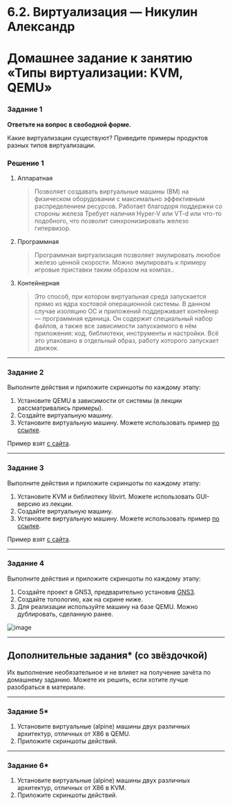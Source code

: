 # 6.2. Виртуализация — Никулин Александр
# Домашнее задание к занятию «Типы виртуализации: KVM, QEMU»

### Задание 1

**Ответьте на вопрос в свободной форме.**

Какие виртуализации существуют? Приведите примеры продуктов разных типов виртуализации.

### Решение 1

1. Аппаратная
   > Позволяет создавать виртуальные машины (ВМ) на физическом оборудовании с максимально эффективным распределением ресурсов. Работает благодоря поддержки со стороны железа
   > Требует наличия Hyper-V или VT-d или что-то подобного, что позволит синхронизировать железо гипервизор. 
2. Программная
   > Программная виртуализация позволяет эмулировать лююбое железо ценной скорости. 
   > Можно эмулировать к примеру игровые приставки таким образом на компах.. 
3. Контейнерная
   > Это способ, при котором виртуальная среда запускается прямо из ядра хостовой операционной системы.
   > В данном случае изоляцию ОС и приложений поддерживает контейнер — программная единица.
   > Он содержит специальный набор файлов, а также все зависимости запускаемого в нём приложения: код, библиотеки, инструменты и настройки.
   > Всё это упаковано в отдельный образ, работу которого запускает движок.

---

### Задание 2 

Выполните действия и приложите скриншоты по каждому этапу:

1. Установите QEMU в зависимости от системы (в лекции рассматривались примеры).
2. Создайте виртуальную машину.
3. Установите виртуальную машину.
Можете использовать пример [по ссылке](https://dl-cdn.alpinelinux.org/alpine/v3.13/releases/x86/alpine-standard-3.13.5-x86.iso).

Пример взят [с сайта](https://alpinelinux.org). 
 
---

### Задание 3 

Выполните действия и приложите скриншоты по каждому этапу:

1. Установите KVM и библиотеку libvirt. Можете использовать GUI-версию из лекции. 
2. Создайте виртуальную машину. 
3. Установите виртуальную машину. 
Можете использовать пример [по ссылке](https://dl-cdn.alpinelinux.org/alpine/v3.13/releases/x86/alpine-standard-3.13.5-x86.iso). 

Пример взят [с сайта](https://alpinelinux.org). 
 
 ---

### Задание 4

Выполните действия и приложите скриншоты по каждому этапу:

1. Создайте проект в GNS3, предварительно установив [GNS3](https://github.com/GNS3/gns3-gui/releases).
2. Создайте топологию, как на скрине ниже.
3. Для реализации используйте машину на базе QEMU. Можно дублировать, сделанную ранее. 

![image](https://user-images.githubusercontent.com/73060384/118615008-f95e9680-b7c8-11eb-9610-fc1e73d8bd70.png)


---

## Дополнительные задания* (со звёздочкой)

Их выполнение необязательное и не влияет на получение зачёта по домашнему заданию. Можете их решить, если хотите лучше разобраться в материале.

 ---

### Задание 5*

1. Установите виртуальные (alpine) машины двух различных архитектур, отличных от X86 в QEMU.
1. Приложите скриншоты действий.

---

### Задание 6*

1. Установите виртуальные (alpine) машины двух различных архитектур, отличных от X86 в KVM.
1. Приложите скриншоты действий.
